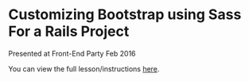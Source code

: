 # Customizing Bootstrap using Sass For a Rails Project
Presented at Front-End Party Feb 2016

You can view the full lesson/instructions [here](https://docs.google.com/document/d/1GX-x_2c3jPtnYz2gziBmIdsK2L3tg879LJhrxO4BwBE/edit?usp=sharing).
